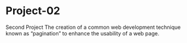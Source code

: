 # Project-02
Second Project
The creation of a common web development technique known as “pagination” to enhance the usability of a web page.
